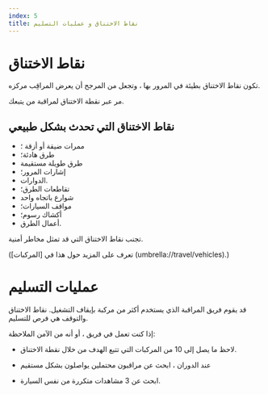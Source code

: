 ```yaml
---
index: 5
title: نقاط الاختناق و عمليات التسليم
---
```

# نقاط الاختناق

تكون نقاط الاختناق بطيئة في المرور بها ، وتجعل من المرجح أن يعرض المراقِب مركزه.

مر عبر نقطة الاختناق لمراقبة من يتبعك.

## نقاط الاختناق التي تحدث بشكل طبيعي

*   ممرات ضيقة أو أزقة ؛
*   طرق هادئة؛
*   طرق طويلة مستقيمة
*   إشارات المرور؛
*   الدوارات.
*   تقاطعات الطرق؛
*   شوارع باتجاه واحد
*   مواقف السيارات؛
*   أكشاك رسوم؛
*   أعمال الطرق.

تجنب نقاط الاختناق التي قد تمثل مخاطر أمنية.

(تعرف على المزيد حول هذا في [المركبات] (umbrella://travel/vehicles).) 

# عمليات التسليم

قد يقوم فريق المراقبة الذي يستخدم أكثر من مركبة بإيقاف التشغيل. نقاط الاختناق والتوقف هي فرص للتسليم.

إذا كنت تعمل في فريق ، أو أنه من الآمن الملاحظة:

*   لاحظ ما يصل إلى 10 من المركبات التي تتبع الهدف من خلال نقطة الاختناق.

*   عند الدوران ، ابحث عن مراقبون محتملين يواصلون بشكل مستقيم

*   ابحث عن 3 مشاهدات متكررة من نفس السيارة.